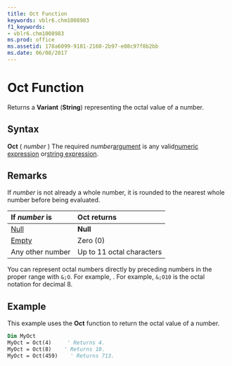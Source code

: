 ```yaml
---
title: Oct Function
keywords: vblr6.chm1008983
f1_keywords:
- vblr6.chm1008983
ms.prod: office
ms.assetid: 178a6099-9181-2160-2b97-e08c97f8b2bb
ms.date: 06/08/2017
---
```



# Oct Function



Returns a  **Variant** (**String**) representing the octal value of a number.

## Syntax

**Oct** ( _number_ )
The required  _number_[argument](../../Glossary/vbe-glossary.md) is any valid[numeric expression](../../Glossary/vbe-glossary.md) or[string expression](../../Glossary/vbe-glossary.md).

## Remarks

If  _number_ is not already a whole number, it is rounded to the nearest whole number before being evaluated.


|**If  _number_ is**|**Oct returns**|
|:-----|:-----|
|[Null](../../Glossary/vbe-glossary.md)|**Null**|
|[Empty](../../Glossary/vbe-glossary.md)|Zero (0)|
|Any other number|Up to 11 octal characters|

You can represent octal numbers directly by preceding numbers in the proper range with  `&;O`. For example, . For example,  `&;O10` is the octal notation for decimal 8.

## Example

This example uses the  **Oct** function to return the octal value of a number.


```vb
Dim MyOct
MyOct = Oct(4)     ' Returns 4.
MyOct = Oct(8)    ' Returns 10.
MyOct = Oct(459)    ' Returns 713.


```


